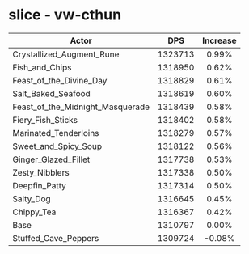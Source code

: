 # slice - vw-cthun
| Actor | DPS | Increase |
|---|:---:|:---:|
|Crystallized_Augment_Rune|1323713|0.99%|
|Fish_and_Chips|1318950|0.62%|
|Feast_of_the_Divine_Day|1318829|0.61%|
|Salt_Baked_Seafood|1318619|0.60%|
|Feast_of_the_Midnight_Masquerade|1318439|0.58%|
|Fiery_Fish_Sticks|1318402|0.58%|
|Marinated_Tenderloins|1318279|0.57%|
|Sweet_and_Spicy_Soup|1318122|0.56%|
|Ginger_Glazed_Fillet|1317738|0.53%|
|Zesty_Nibblers|1317338|0.50%|
|Deepfin_Patty|1317314|0.50%|
|Salty_Dog|1316645|0.45%|
|Chippy_Tea|1316367|0.42%|
|Base|1310797|0.00%|
|Stuffed_Cave_Peppers|1309724|-0.08%|

